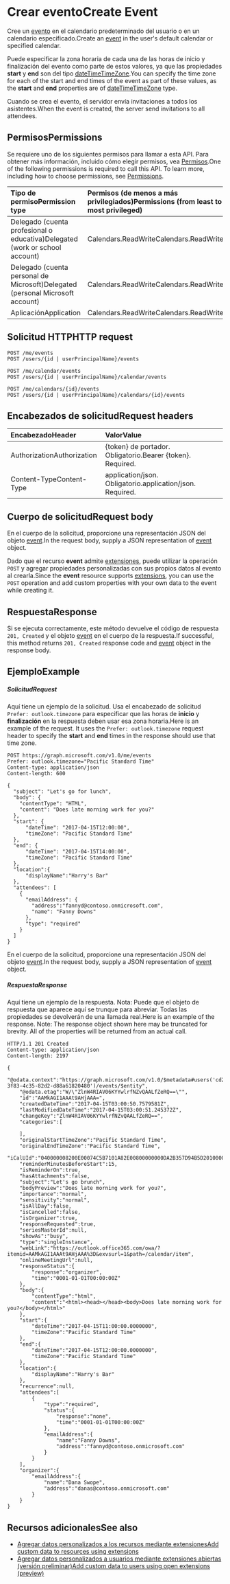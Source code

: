 # <a name="create-event"></a><span data-ttu-id="e6a99-101">Crear evento</span><span class="sxs-lookup"><span data-stu-id="e6a99-101">Create Event</span></span>

<span data-ttu-id="e6a99-102">Cree un [evento](../resources/event.md) en el calendario predeterminado del usuario o en un calendario especificado.</span><span class="sxs-lookup"><span data-stu-id="e6a99-102">Create an [event](../resources/event.md) in the user's default calendar or specified calendar.</span></span>

<span data-ttu-id="e6a99-103">Puede especificar la zona horaria de cada una de las horas de inicio y finalización del evento como parte de estos valores, ya que las propiedades **start** y **end** son del tipo [dateTimeTimeZone](../resources/datetimetimezone.md).</span><span class="sxs-lookup"><span data-stu-id="e6a99-103">You can specify the time zone for each of the start and end times of the event as part of these values, as the **start** and **end** properties are of [dateTimeTimeZone](../resources/datetimetimezone.md) type.</span></span> 

<span data-ttu-id="e6a99-104">Cuando se crea el evento, el servidor envía invitaciones a todos los asistentes.</span><span class="sxs-lookup"><span data-stu-id="e6a99-104">When the event is created, the server send invitations to all attendees.</span></span>


## <a name="permissions"></a><span data-ttu-id="e6a99-105">Permisos</span><span class="sxs-lookup"><span data-stu-id="e6a99-105">Permissions</span></span>
<span data-ttu-id="e6a99-p101">Se requiere uno de los siguientes permisos para llamar a esta API. Para obtener más información, incluido cómo elegir permisos, vea [Permisos](../../../concepts/permissions_reference.md).</span><span class="sxs-lookup"><span data-stu-id="e6a99-p101">One of the following permissions is required to call this API. To learn more, including how to choose permissions, see [Permissions](../../../concepts/permissions_reference.md).</span></span>

|<span data-ttu-id="e6a99-108">Tipo de permiso</span><span class="sxs-lookup"><span data-stu-id="e6a99-108">Permission type</span></span>      | <span data-ttu-id="e6a99-109">Permisos (de menos a más privilegiados)</span><span class="sxs-lookup"><span data-stu-id="e6a99-109">Permissions (from least to most privileged)</span></span>              | 
|:--------------------|:---------------------------------------------------------| 
|<span data-ttu-id="e6a99-110">Delegado (cuenta profesional o educativa)</span><span class="sxs-lookup"><span data-stu-id="e6a99-110">Delegated (work or school account)</span></span> | <span data-ttu-id="e6a99-111">Calendars.ReadWrite</span><span class="sxs-lookup"><span data-stu-id="e6a99-111">Calendars.ReadWrite</span></span>    | 
|<span data-ttu-id="e6a99-112">Delegado (cuenta personal de Microsoft)</span><span class="sxs-lookup"><span data-stu-id="e6a99-112">Delegated (personal Microsoft account)</span></span> | <span data-ttu-id="e6a99-113">Calendars.ReadWrite</span><span class="sxs-lookup"><span data-stu-id="e6a99-113">Calendars.ReadWrite</span></span>    | 
|<span data-ttu-id="e6a99-114">Aplicación</span><span class="sxs-lookup"><span data-stu-id="e6a99-114">Application</span></span> | <span data-ttu-id="e6a99-115">Calendars.ReadWrite</span><span class="sxs-lookup"><span data-stu-id="e6a99-115">Calendars.ReadWrite</span></span> | 

## <a name="http-request"></a><span data-ttu-id="e6a99-116">Solicitud HTTP</span><span class="sxs-lookup"><span data-stu-id="e6a99-116">HTTP request</span></span>
<!-- { "blockType": "ignored" } -->
```http
POST /me/events
POST /users/{id | userPrincipalName}/events

POST /me/calendar/events
POST /users/{id | userPrincipalName}/calendar/events

POST /me/calendars/{id}/events
POST /users/{id | userPrincipalName}/calendars/{id}/events
```
## <a name="request-headers"></a><span data-ttu-id="e6a99-117">Encabezados de solicitud</span><span class="sxs-lookup"><span data-stu-id="e6a99-117">Request headers</span></span>
| <span data-ttu-id="e6a99-118">Encabezado</span><span class="sxs-lookup"><span data-stu-id="e6a99-118">Header</span></span>       | <span data-ttu-id="e6a99-119">Valor</span><span class="sxs-lookup"><span data-stu-id="e6a99-119">Value</span></span> |
|:-----------|:------|
| <span data-ttu-id="e6a99-120">Authorization</span><span class="sxs-lookup"><span data-stu-id="e6a99-120">Authorization</span></span>  | <span data-ttu-id="e6a99-p102">{token} de portador. Obligatorio.</span><span class="sxs-lookup"><span data-stu-id="e6a99-p102">Bearer {token}. Required.</span></span>  |
| <span data-ttu-id="e6a99-123">Content-Type</span><span class="sxs-lookup"><span data-stu-id="e6a99-123">Content-Type</span></span>  | <span data-ttu-id="e6a99-p103">application/json. Obligatorio.</span><span class="sxs-lookup"><span data-stu-id="e6a99-p103">application/json. Required.</span></span>  |

## <a name="request-body"></a><span data-ttu-id="e6a99-126">Cuerpo de solicitud</span><span class="sxs-lookup"><span data-stu-id="e6a99-126">Request body</span></span>
<span data-ttu-id="e6a99-127">En el cuerpo de la solicitud, proporcione una representación JSON del objeto [event](../resources/event.md).</span><span class="sxs-lookup"><span data-stu-id="e6a99-127">In the request body, supply a JSON representation of [event](../resources/event.md) object.</span></span>

<span data-ttu-id="e6a99-128">Dado que el recurso **event** admite [extensiones](../../../concepts/extensibility_overview.md), puede utilizar la operación `POST` y agregar propiedades personalizadas con sus propios datos al evento al crearla.</span><span class="sxs-lookup"><span data-stu-id="e6a99-128">Since the **event** resource supports [extensions](../../../concepts/extensibility_overview.md), you can use the `POST` operation and add custom properties with your own data to the event while creating it.</span></span>

## <a name="response"></a><span data-ttu-id="e6a99-129">Respuesta</span><span class="sxs-lookup"><span data-stu-id="e6a99-129">Response</span></span>

<span data-ttu-id="e6a99-130">Si se ejecuta correctamente, este método devuelve el código de respuesta `201, Created` y el objeto [event](../resources/event.md) en el cuerpo de la respuesta.</span><span class="sxs-lookup"><span data-stu-id="e6a99-130">If successful, this method returns `201, Created` response code and [event](../resources/event.md) object in the response body.</span></span>

## <a name="example"></a><span data-ttu-id="e6a99-131">Ejemplo</span><span class="sxs-lookup"><span data-stu-id="e6a99-131">Example</span></span>
##### <a name="request"></a><span data-ttu-id="e6a99-132">Solicitud</span><span class="sxs-lookup"><span data-stu-id="e6a99-132">Request</span></span>
<span data-ttu-id="e6a99-p104">Aquí tiene un ejemplo de la solicitud. Usa el encabezado de solicitud `Prefer: outlook.timezone` para especificar que las horas de **inicio** y **finalización** en la respuesta deben usar esa zona horaria.</span><span class="sxs-lookup"><span data-stu-id="e6a99-p104">Here is an example of the request. It uses the `Prefer: outlook.timezone` request header to specify the **start** and **end** times in the response should use that time zone.</span></span>
<!-- {
  "blockType": "request",
  "name": "create_event_from_user"
}-->
```http
POST https://graph.microsoft.com/v1.0/me/events
Prefer: outlook.timezone="Pacific Standard Time"
Content-type: application/json
Content-length: 600

{
  "subject": "Let's go for lunch",
  "body": {
    "contentType": "HTML",
    "content": "Does late morning work for you?"
  },
  "start": {
      "dateTime": "2017-04-15T12:00:00",
      "timeZone": "Pacific Standard Time"
  },
  "end": {
      "dateTime": "2017-04-15T14:00:00",
      "timeZone": "Pacific Standard Time"
  },
  "location":{
      "displayName":"Harry's Bar"
  },
  "attendees": [
    {
      "emailAddress": {
        "address":"fannyd@contoso.onmicrosoft.com",
        "name": "Fanny Downs"
      },
      "type": "required"
    }
  ]
}
```
<span data-ttu-id="e6a99-135">En el cuerpo de la solicitud, proporcione una representación JSON del objeto [event](../resources/event.md).</span><span class="sxs-lookup"><span data-stu-id="e6a99-135">In the request body, supply a JSON representation of [event](../resources/event.md) object.</span></span>
##### <a name="response"></a><span data-ttu-id="e6a99-136">Respuesta</span><span class="sxs-lookup"><span data-stu-id="e6a99-136">Response</span></span>
<span data-ttu-id="e6a99-p105">Aquí tiene un ejemplo de la respuesta. Nota: Puede que el objeto de respuesta que aparece aquí se trunque para abreviar. Todas las propiedades se devolverán de una llamada real.</span><span class="sxs-lookup"><span data-stu-id="e6a99-p105">Here is an example of the response. Note: The response object shown here may be truncated for brevity. All of the properties will be returned from an actual call.</span></span>
<!-- {
  "blockType": "response",
  "truncated": true,
  "@odata.type": "microsoft.graph.event"
} -->
```http
HTTP/1.1 201 Created
Content-type: application/json
Content-length: 2197

{
    "@odata.context":"https://graph.microsoft.com/v1.0/$metadata#users('cd209b0b-3f83-4c35-82d2-d88a61820480')/events/$entity",
    "@odata.etag":"W/\"ZlnW4RIAV06KYYwlrfNZvQAALfZeRQ==\"",
    "id":"AAMkAGI1AAAt9AHjAAA=",
    "createdDateTime":"2017-04-15T03:00:50.7579581Z",
    "lastModifiedDateTime":"2017-04-15T03:00:51.245372Z",
    "changeKey":"ZlnW4RIAV06KYYwlrfNZvQAALfZeRQ==",
    "categories":[

    ],
    "originalStartTimeZone":"Pacific Standard Time",
    "originalEndTimeZone":"Pacific Standard Time",
    "iCalUId":"040000008200E00074C5B7101A82E00800000000DA2B357D94B5D201000000000000000010000000EC4597557F0CB34EA4CC2887EA7B17C3",
    "reminderMinutesBeforeStart":15,
    "isReminderOn":true,
    "hasAttachments":false,
    "subject":"Let's go brunch",
    "bodyPreview":"Does late morning work for you?",
    "importance":"normal",
    "sensitivity":"normal",
    "isAllDay":false,
    "isCancelled":false,
    "isOrganizer":true,
    "responseRequested":true,
    "seriesMasterId":null,
    "showAs":"busy",
    "type":"singleInstance",
    "webLink":"https://outlook.office365.com/owa/?itemid=AAMkAGI1AAAt9AHjAAA%3D&exvsurl=1&path=/calendar/item",
    "onlineMeetingUrl":null,
    "responseStatus":{
        "response":"organizer",
        "time":"0001-01-01T00:00:00Z"
    },
    "body":{
        "contentType":"html",
        "content":"<html><head></head><body>Does late morning work for you?</body></html>"
    },
    "start":{
        "dateTime":"2017-04-15T11:00:00.0000000",
        "timeZone":"Pacific Standard Time"
    },
    "end":{
        "dateTime":"2017-04-15T12:00:00.0000000",
        "timeZone":"Pacific Standard Time"
    },
    "location":{
        "displayName":"Harry's Bar"
    },
    "recurrence":null,
    "attendees":[
        {
            "type":"required",
            "status":{
                "response":"none",
                "time":"0001-01-01T00:00:00Z"
            },
            "emailAddress":{
                "name":"Fanny Downs",
                "address":"fannyd@contoso.onmicrosoft.com"
            }
        }
    ],
    "organizer":{
        "emailAddress":{
            "name":"Dana Swope",
            "address":"danas@contoso.onmicrosoft.com"
        }
    }
}
```
## <a name="see-also"></a><span data-ttu-id="e6a99-140">Recursos adicionales</span><span class="sxs-lookup"><span data-stu-id="e6a99-140">See also</span></span>

- [<span data-ttu-id="e6a99-141">Agregar datos personalizados a los recursos mediante extensiones</span><span class="sxs-lookup"><span data-stu-id="e6a99-141">Add custom data to resources using extensions</span></span>](../../../concepts/extensibility_overview.md)
- [<span data-ttu-id="e6a99-142">Agregar datos personalizados a usuarios mediante extensiones abiertas (versión preliminar)</span><span class="sxs-lookup"><span data-stu-id="e6a99-142">Add custom data to users using open extensions (preview)</span></span>](../../../concepts/extensibility_open_users.md)
<!--
- [Add custom data to groups using schema extensions (preview)](../../../concepts/extensibility_schema_groups.md)
-->


<!-- uuid: 8fcb5dbc-d5aa-4681-8e31-b001d5168d79
2015-10-25 14:57:30 UTC -->
<!-- {
  "type": "#page.annotation",
  "description": "Create Event",
  "keywords": "",
  "section": "documentation",
  "tocPath": ""
}-->
